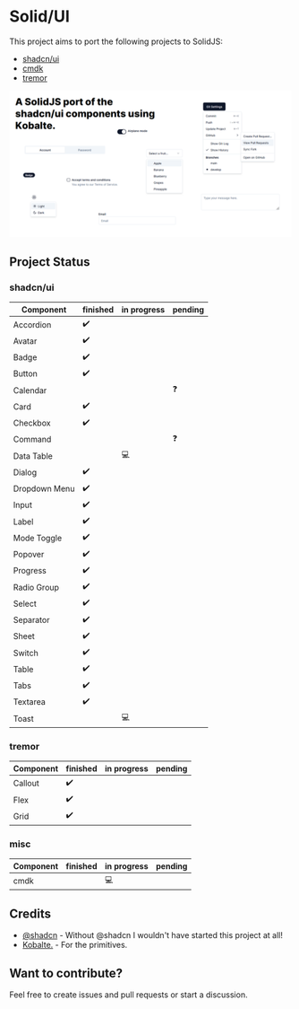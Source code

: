# Solid/UI

This project aims to port the following projects to SolidJS:

- [shadcn/ui](https://ui.shadcn.com)
- [cmdk](https://github.com/pacocoursey/cmdk)
- [tremor](https://www.tremor.so/)

![screenshot](public/screenshot.png)

## Project Status

### shadcn/ui

| Component     | finished | in progress | pending |
| ------------- | -------- | ----------- | ------- |
| Accordion     | ✔️       |             |         |
| Avatar        | ✔️       |             |         |
| Badge         | ✔️       |             |         |
| Button        | ✔️       |             |         |
| Calendar      |          |             | ❓      |
| Card          | ✔️       |             |         |
| Checkbox      | ✔️       |             |         |
| Command       |          |             | ❓      |
| Data Table    |          | 💻          |         |
| Dialog        | ✔️       |             |         |
| Dropdown Menu | ✔️       |             |         |
| Input         | ✔️       |             |         |
| Label         | ✔️       |             |         |
| Mode Toggle   | ✔️       |             |         |
| Popover       | ✔️       |             |         |
| Progress      | ✔️       |             |         |
| Radio Group   | ✔️       |             |         |
| Select        | ✔️       |             |         |
| Separator     | ✔️       |             |         |
| Sheet         | ✔️       |             |         |
| Switch        | ✔️       |             |         |
| Table         | ✔️       |             |         |
| Tabs          | ✔️       |             |         |
| Textarea      | ✔️       |             |         |
| Toast         |          | 💻          |         |

### tremor

| Component | finished | in progress | pending |
| --------- | -------- | ----------- | ------- |
| Callout   | ✔️       |             |         |
| Flex      | ✔️       |             |         |
| Grid      | ✔️       |             |         |

### misc

| Component | finished | in progress | pending |
| --------- | -------- | ----------- | ------- |
| cmdk      |          | 💻          |         |

## Credits

- [@shadcn](https://twitter.com/shadcn) - Without @shadcn I wouldn't have started this project at all!
- [Kobalte.](https://github.com/kobaltedev/kobalte) - For the primitives.

## Want to contribute?

Feel free to create issues and pull requests or start a discussion.
